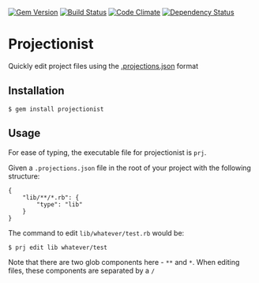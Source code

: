 [![Gem Version](https://badge.fury.io/rb/projectionist.svg)](http://badge.fury.io/rb/projectionist)
[![Build Status](https://travis-ci.org/glittershark/projectionist.svg?branch=master)](https://travis-ci.org/glittershark/projectionist)
[![Code Climate](https://codeclimate.com/github/glittershark/projectionist.png)](https://codeclimate.com/github/glittershark/projectionist)
[![Dependency Status](https://gemnasium.com/glittershark/projectionist.svg)](https://gemnasium.com/glittershark/projectionist)

# Projectionist 

Quickly edit project files using the [.projections.json](https://github.com/tpope/vim-projectionist) format

## Installation

    $ gem install projectionist

## Usage

For ease of typing, the executable file for projectionist is `prj`.

Given a `.projections.json` file in the root of your project with the following structure:

```
{
    "lib/**/*.rb": {
        "type": "lib"
    }
}
```

The command to edit `lib/whatever/test.rb` would be:

    $ prj edit lib whatever/test

Note that there are two glob components here - `**` and `*`. When editing files, these components are separated by a `/`

